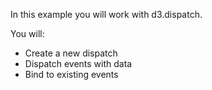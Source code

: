 In this example you will work with d3.dispatch.

You will:
* Create a new dispatch
* Dispatch events with data
* Bind to existing events